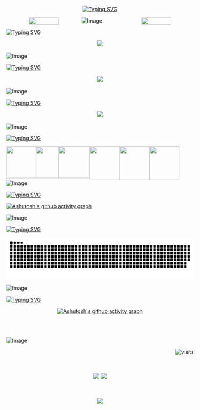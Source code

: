<div align="center"> 

[![Typing SVG](https://readme-typing-svg.herokuapp.com?font=Oleo+Script+Swash+Caps&weight=700&size=35&pause=5000&color=7919FF&width=500&height=60&lines=Hello%2C+Dev+my+name+is+Juliana)](https://git.io/typing-svg)
</div>

<div align="center">
       <img align="left" height="40%" width="40%"  src="https://github.com/user-attachments/assets/a7f0cbeb-40f6-491c-9c73-3b1fda535d29">
    <img align="right" height="40%" width="40%"  src="https://github.com/user-attachments/assets/f36df7ed-238c-408b-9544-a791f76d4b7f"/>
</div>

![Image](https://github.com/user-attachments/assets/9e24e292-0551-462a-8f2b-edce97707080)

<div align="left">
    
[![Typing SVG](https://readme-typing-svg.herokuapp.com?font=Oleo+Script+Swash+Caps&weight=700&size=39&pause=5000&color=7919FF&width=500&height=60&lines=CONTRIBUTION)](https://git.io/typing-svg)
</div>

<div align="center">
<img height="180em" src="https://github-readme-streak-stats.herokuapp.com/?user=julianamaula&theme=midnight-purple&hide_border=false"/>
</div> 

![Image](https://github.com/user-attachments/assets/9e24e292-0551-462a-8f2b-edce97707080)

<div align="left">
    
[![Typing SVG](https://readme-typing-svg.herokuapp.com?font=Oleo+Script+Swash+Caps&weight=700&size=39&pause=5000&color=7919FF&width=500&height=60&lines=STATS)](https://git.io/typing-svg)
</div>
<div align="center">     
<img height="180em" src="https://github-readme-stats.vercel.app/api?username=julianamaula&theme=midnight-purple&show_icons=true&hide_border=false&count_private=true"/>
</div>

![Image](https://github.com/user-attachments/assets/9e24e292-0551-462a-8f2b-edce97707080)

<div align="left">
    
[![Typing SVG](https://readme-typing-svg.herokuapp.com?font=Oleo+Script+Swash+Caps&weight=700&size=39&pause=5000&color=7919FF&width=500&height=60&lines=LANGUAGES)](https://git.io/typing-svg)

</div>

<div align="center">
<img height="180em" src="https://github-readme-stats.vercel.app/api/top-langs/?username=julianamaula&theme=midnight-purple&show_icons=true&hide_border=false&layout=compact"/>
</div>

![Image](https://github.com/user-attachments/assets/9e24e292-0551-462a-8f2b-edce97707080)

<div align="left">

[![Typing SVG](https://readme-typing-svg.herokuapp.com?font=Oleo+Script+Swash+Caps&weight=700&size=39&pause=5000&color=7919FF&width=500&height=60&lines=MAIN++++++SKILLS)](https://git.io/typing-svg)
</div>

<div align="left">
    <img align="left" height="85" width="80" src="https://github.com/user-attachments/assets/dc2bffd5-e43d-4e87-9a35-2b2986b4a155">
     <img align="left" height="85" width="60" src="https://github.com/user-attachments/assets/5eb0e373-385a-4cfb-8943-99a808d1def1">
     <img align="left" height="85" width="85" src="https://github.com/user-attachments/assets/51c92e48-b83b-484a-9d56-53a818f3b238">
     <img align="left" height="90" width="80" src="https://github.com/user-attachments/assets/c93bf39a-cf19-4e51-8a2d-ccb356a3fc63">
    <img align="left" height="90" width="80" src="https://github.com/user-attachments/assets/83629d35-aea9-4911-8147-45b58b3a7568">
    <img align="left" height="90" width="80" src="https://github.com/user-attachments/assets/367e8a0f-5954-49b5-8459-c7b9ddf85ae7">
</div>
    <br>
    <br>
    <br>

![Image](https://github.com/user-attachments/assets/9e24e292-0551-462a-8f2b-edce97707080)

<div align="left">
    
[![Typing SVG](https://readme-typing-svg.herokuapp.com?font=Oleo+Script+Swash+Caps&weight=700&size=39&pause=5000&color=7919FF&width=500&height=60&lines=CONTRIBUITION++++++GRAPH)](https://git.io/typing-svg)
    
[![Ashutosh's github activity graph](https://github-readme-activity-graph.vercel.app/graph?username=julianamaula&bg_color=000000&color=00ffff&line=7b0bf4&point=00ff00&area=true&hide_border=true)](https://github.com/ashutosh00710/github-readme-activity-graph)

</div>

![Image](https://github.com/user-attachments/assets/9e24e292-0551-462a-8f2b-edce97707080)

<div>
<div align="left">
    
[![Typing SVG](https://readme-typing-svg.herokuapp.com?font=Oleo+Script+Swash+Caps&weight=700&size=39&pause=5000&color=7919FF&width=500&height=60&lines=ACTIVITY++++++CHART)](https://git.io/typing-svg)
</div>  

<div align="center">
    
![snake gif](https://github.com/julianamaula/julianamaula/blob/output/github-contribution-grid-snake.svg)

</div>

![Image](https://github.com/user-attachments/assets/9e24e292-0551-462a-8f2b-edce97707080)

<div align="left">
       
[![Typing SVG](https://readme-typing-svg.herokuapp.com?font=Oleo+Script+Swash+Caps&weight=700&size=39&pause=5000&color=7919FF&width=500&height=60&lines=3D++++++ACTIVITY++++++CHART)](https://git.io/typing-svg)
</div>

<div align="center">

[![Ashutosh's github activity graph](https://ssr-contributions-svg.vercel.app/_/julianamaula?chart=3dbar&gap=0.6&scale=2&light=10&flatten=1&animation=wave&animation_duration=1&animation_delay=0.05&animation_amplitude=50&animation_frequency=0.5&animation_wave_center=10_0&format=svg&weeks=30&theme=green&colors=1C1C1C,00FF00,7113ce,870fff&dark=true)](https://github.com/ashutosh00710/github-readme-activity-graph)

</div>
<br>
<br>

![Image](https://github.com/user-attachments/assets/9e24e292-0551-462a-8f2b-edce97707080)




<img align="right" height="40em" src="https://visit-counter.vercel.app/counter.png?page=https%3A%2F%2Fgithub.com%2Fjulianamaula&s=35&c=bb00ff&bg=00000000&no=1&ff=alien&tb=&ta=++++Visitors+%21+++" alt="visits"></p>
<br>
</div>
<br>
<br>

<div align="center">
<a href = "mailto:contato@julianademaula@gmail.com"><img loading="lazy" src="https://img.shields.io/badge/Gmail-D14836?style=for-the-badge&logo=gmail&logoColor=white" target="_blank"></a>
<a href="https://www.linkedin.com/in/juliana-de-maula" target="_blank"><img loading="lazy" src="https://img.shields.io/badge/-LinkedIn-%230077B5?style=for-the-badge&logo=linkedin&logoColor=white" target="_blank"></a>  
</div>
<br>
<br>
<p align="center">   
       <img alingn="center" src="https://profile-counter.glitch.me/julianamaula/count.svg" /></p>

